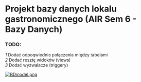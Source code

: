 # Projekt bazy danych lokalu gastronomicznego (AIR Sem 6 - Bazy Danych)

### TODO:
*1* Dodać odpoqwiednie połączenia między tabelami<br />
*2* Dodać resztę widoków (views) <br />
*3* Dodać wyzwalacze (triggery) <br />


[![BDmodel.png](https://i.postimg.cc/hP0bBJvB/BDmodel.png)](https://postimg.cc/PPP8b513)